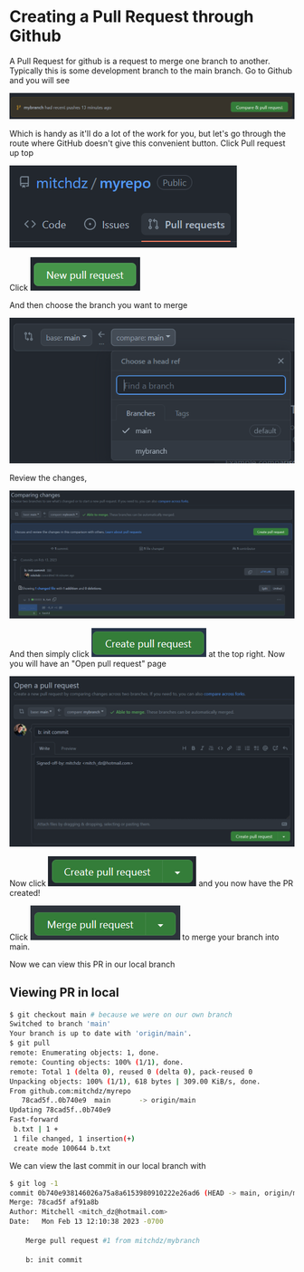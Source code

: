 # Creating a Pull Request through Github

A Pull Request for github is a request to merge one branch to another. Typically this is some development branch to the main branch. Go to Github and you will see

![Add SSH Key](./Pictures/yellow_create_PR.png)

Which is handy as it'll do a lot of the work for you, but let's go through the route where GitHub doesn't give this convenient button. Click Pull request up top

![Add SSH Key](./Pictures/Pull_Requests.png)

Click ![Add SSH Key](./Pictures/New_Pull_Request.png)

And then choose the branch you want to merge

![Add SSH Key](./Pictures/Choosing_PR_branch.png)

Review the changes,

![Add SSH Key](./Pictures/Comparing_Changes.png)

And then simply click ![Add SSH Key](./Pictures/Create_Pull_Request.png) at the top right. Now you will have an "Open pull request" page

![Add SSH Key](./Pictures/Open_PR.png)

Now click ![Add SSH Key](./Pictures/create_PR2.png) and you now have the PR created!

Click ![Add SSH Key](./Pictures/merge_PR.png) to merge your branch into main.

Now we can view this PR in our local branch

## Viewing PR in local
```bash
$ git checkout main # because we were on our own branch
Switched to branch 'main'
Your branch is up to date with 'origin/main'.
$ git pull
remote: Enumerating objects: 1, done.
remote: Counting objects: 100% (1/1), done.
remote: Total 1 (delta 0), reused 0 (delta 0), pack-reused 0
Unpacking objects: 100% (1/1), 618 bytes | 309.00 KiB/s, done.
From github.com:mitchdz/myrepo
   78cad5f..0b740e9  main       -> origin/main
Updating 78cad5f..0b740e9
Fast-forward
 b.txt | 1 +
 1 file changed, 1 insertion(+)
 create mode 100644 b.txt
```

We can view the last commit in our local branch with
```bash
$ git log -1
commit 0b740e938146026a75a8a6153980910222e26ad6 (HEAD -> main, origin/main)
Merge: 78cad5f af91a8b
Author: Mitchell <mitch_dz@hotmail.com>
Date:   Mon Feb 13 12:10:38 2023 -0700

    Merge pull request #1 from mitchdz/mybranch

    b: init commit
```

